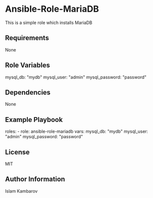Ansible-Role-MariaDB
=========
This is a simple role which installs MariaDB

Requirements
------------
None

Role Variables
--------------
mysql_db: "mydb"
mysql_user: "admin"
mysql_password: "password"

Dependencies
------------
None

Example Playbook
----------------
  roles:
    - role: ansible-role-mariadb
      vars:
        mysql_db: "mydb"
        mysql_user: "admin"
        mysql_password: "password"

License
-------
MIT

Author Information
------------------
Islam Kambarov

